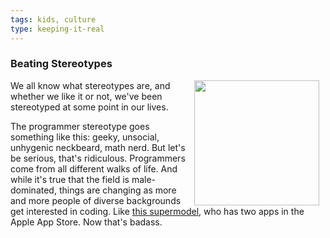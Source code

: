 ```yaml
---
tags: kids, culture
type: keeping-it-real
---
```


### Beating Stereotypes
<img src="https://s3.amazonaws.com/after-school-assets/programmer.jpg" width="200px" align="right" hspace="10"> We all know what stereotypes are, and whether we like it or not, we've been stereotyped at some point in our lives.

The programmer stereotype goes something like this: geeky, unsocial, unhygenic neckbeard, math nerd. But let's be serious, that's ridiculous. Programmers come from all different walks of life. And while it's true that the field is male-dominated, things are changing as more and more people of diverse backgrounds get interested in coding. Like [this supermodel](http://www.cnn.com/2014/01/20/tech/web/lyndsey-scott-model-coder/), who has two apps in the Apple App Store. Now that's badass.
